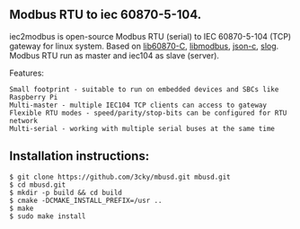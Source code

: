 ## Modbus RTU to iec 60870-5-104.

iec2modbus is open-source Modbus RTU (serial) to IEC 60870-5-104 (TCP) gateway for linux system.
Based on [lib60870-C](https://github.com/mz-automation/lib60870), [libmodbus](https://github.com/stephane/libmodbus), [json-c](https://github.com/json-c/json-c), [slog](https://github.com/kala13x/slog).
Modbus RTU run as master and iec104 as slave (server).

Features:

    Small footprint - suitable to run on embedded devices and SBCs like Raspberry Pi
    Multi-master - multiple IEC104 TCP clients can access to gateway
    Flexible RTU modes - speed/parity/stop-bits can be configured for RTU network
    Multi-serial - working with multiple serial buses at the same time



Installation instructions:
----------------------------

```
$ git clone https://github.com/3cky/mbusd.git mbusd.git
$ cd mbusd.git
$ mkdir -p build && cd build
$ cmake -DCMAKE_INSTALL_PREFIX=/usr ..
$ make
$ sudo make install
```